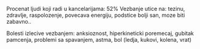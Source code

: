 Procenat ljudi koji radi u kancelarijama: 52%
Vezbanje utice na: tezinu, zdravlje, raspolozenje, povecava energiju, podstice bolji san, moze biti zabavno..

Bolesti izlecive vezbanjem: anksioznost, hiperkineticki poremecaj, gubitak pamcenja, problemi sa spavanjem, astma, bol (ledja, kukovi, kolena, vrat)

